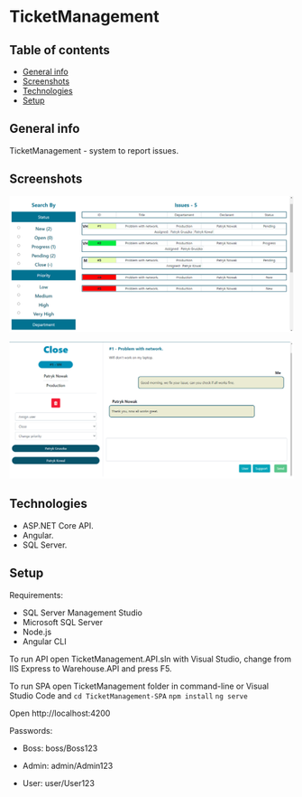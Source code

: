 # TicketManagement

## Table of contents

- [General info](#general-info)
- [Screenshots](#screenshots)
- [Technologies](#technologies)
- [Setup](#setup)

## General info

TicketManagement - system to report issues.

## Screenshots

  ![Example issues view](./img/exampleIssues.png)

  ![Example issue-detail view](./img/exampleIssueDetail.png)

## Technologies

- ASP.NET Core API.
- Angular.
- SQL Server.

## Setup

Requirements:
* SQL Server Management Studio
* Microsoft SQL Server
* Node.js
* Angular CLI

To run API open TicketManagement.API.sln with Visual Studio, change from IIS Express to Warehouse.API and press F5.

To run SPA open TicketManagement folder in command-line or Visual Studio Code and 
`cd TicketManagement-SPA` 
`npm install`
`ng serve`

Open http://localhost:4200


Passwords:

* Boss:
 boss/Boss123

* Admin:
 admin/Admin123

* User:
 user/User123
